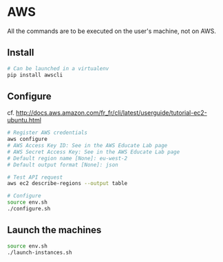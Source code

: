 # AWS

All the commands are to be executed on the user's machine, not on AWS.

## Install

```bash
# Can be launched in a virtualenv
pip install awscli
```

## Configure

cf. http://docs.aws.amazon.com/fr_fr/cli/latest/userguide/tutorial-ec2-ubuntu.html

```bash
# Register AWS credentials
aws configure
# AWS Access Key ID: See in the AWS Educate Lab page
# AWS Secret Access Key: See in the AWS Educate Lab page
# Default region name [None]: eu-west-2
# Default output format [None]: json

# Test API request
aws ec2 describe-regions --output table

# Configure
source env.sh
./configure.sh
```

## Launch the machines

```bash
source env.sh
./launch-instances.sh
```
